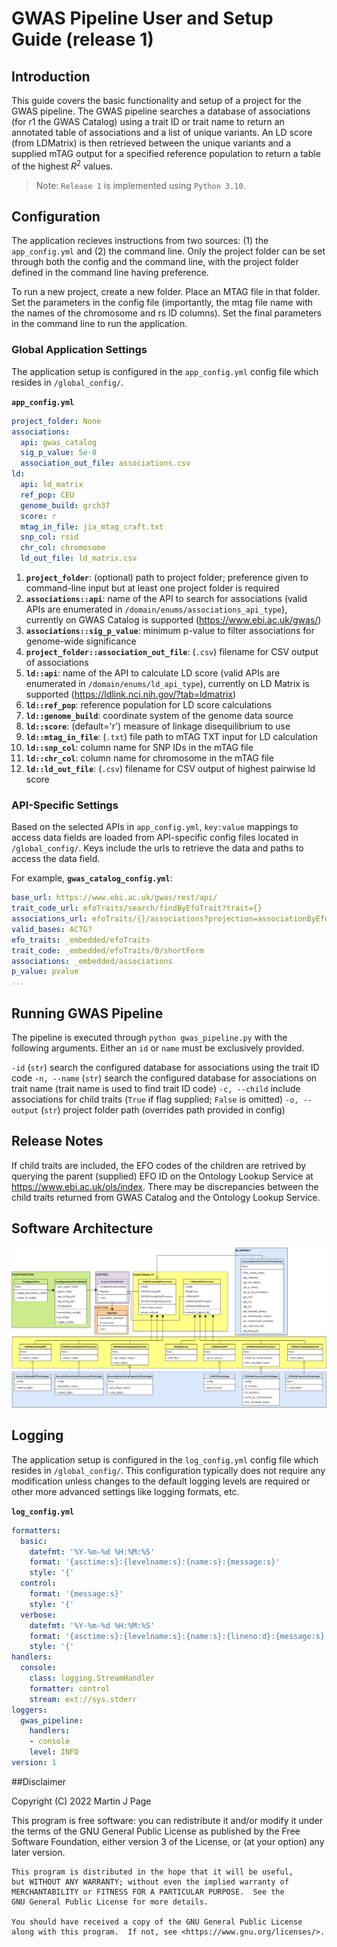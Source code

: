 # GWAS Pipeline User and Setup Guide (release 1)

## Introduction

This guide covers the basic functionality and setup of a project for the GWAS pipeline. The GWAS pipeline searches a database of associations (for r1 the GWAS Catalog) using a trait ID or trait name to return an annotated table of associations and a list of unique variants. An LD score (from LDMatrix) is then retrieved between the unique variants and a supplied mTAG output for a specified reference population to return a table of the highest $R^2$ values.

> Note: `Release 1` is implemented using `Python 3.10`.

## Configuration
The application recieves instructions from two sources: (1) the `app_config.yml` and (2) the command line. Only the project folder can be set through both the config and the command line, with the project folder defined in the command line having preference. 

To run a new project, create a new folder. Place an MTAG file in that folder. Set the parameters in the config file (importantly, the mtag file name with the  names of the chromosome and rs ID columns). Set the final parameters in the command line to run the application.


### Global Application Settings

The application setup is configured in the `app_config.yml` config file which resides in `/global_config/`. 

**`app_config.yml`**

```yaml
project_folder: None
associations:
  api: gwas_catalog
  sig_p_value: 5e-8
  association_out_file: associations.csv
ld:
  api: ld_matrix
  ref_pop: CEU
  genome_build: grch37
  score: r
  mtag_in_file: jia_mtag_craft.txt
  snp_col: rsid
  chr_col: chromosome
  ld_out_file: ld_matrix.csv

```

1. **`project_folder`**: (optional) path to project folder; preference given to command-line input but at least one project folder is required
2. **`associations::api`**: name of the API to search for associations (valid APIs are enumerated in `/domain/enums/associations_api_type`), currently on GWAS Catalog is supported (https://www.ebi.ac.uk/gwas/)  
3. **`associations::sig_p_value`**: minimum p-value to filter associations for genome-wide significance
4. **`project_folder::association_out_file`**: (`.csv`) filename for CSV output of associations   
5. **`ld::api`**: name of the API to calculate LD score (valid APIs are enumerated in `/domain/enums/ld_api_type`), currently on LD Matrix is supported (https://ldlink.nci.nih.gov/?tab=ldmatrix)
6. **`ld::ref_pop`**: reference population for LD score calculations
7. **`ld::genome_build`**: coordinate system of the genome data source
8. **`ld::score`**: (default='r') measure of linkage disequilibrium to use
9. **`ld::mtag_in_file`**: (`.txt`) file path to mTAG TXT input for LD calculation
10. **`ld::snp_col`**: column name for SNP IDs in the mTAG file
11. **`ld::chr_col`**: column name for chromosome in the mTAG file
12. **`ld::ld_out_file`**: (`.csv`) filename for CSV output of highest pairwise ld score 

### API-Specific Settings

Based on the selected APIs in `app_config.yml`,  `key:value` mappings to access data fields are loaded from API-specific config files located in `/global_config/`. Keys include the urls to retrieve the data and paths to access the data field.

For example, **`gwas_catalog_config.yml`**:

```yaml
base_url: https://www.ebi.ac.uk/gwas/rest/api/
trait_code_url: efoTraits/search/findByEfoTrait?trait={}
associations_url: efoTraits/{}/associations?projection=associationByEfoTrait
valid_bases: ACTG?
efo_traits: _embedded/efoTraits
trait_code: _embedded/efoTraits/0/shortForm
associations: _embedded/associations
p_value: pvalue
...
```

## Running GWAS Pipeline

The pipeline is executed through `python gwas_pipeline.py` with the following arguments. Either an  `id` or `name` must be exclusively provided. 

`-id`				(`str`) search the configured database for associations using the trait ID code
`-n, --name`		(`str`) search the configured database for associations on trait name (trait name is used to find trait ID code)
`-c, --child`         	include associations for child traits (`True` if flag supplied; `False` is omitted)
`-o, --output`		(`str`) project folder path (overrides path provided in config)


## Release Notes
If child traits are included, the EFO codes of the children are retrived by querying the parent (supplied) EFO ID on the Ontology Lookup Service at https://www.ebi.ac.uk/ols/index. There may be discrepancies between the child traits returned from GWAS Catalog and the Ontology Lookup Service.

## Software Architecture

![Architecture](wiki/software_architecture.drawio.png)  

## Logging

The application setup is configured in the `log_config.yml` config file which resides in `/global_config/`.  This configuration typically does not require any modification unless changes to the default logging levels are required or other more advanced settings like logging formats, etc.

**`log_config.yml`**

```yaml
formatters:
  basic:
    datefmt: '%Y-%m-%d %H:%M:%S'
    format: '{asctime:s}:{levelname:s}:{name:s}:{message:s}'
    style: '{'
  control:
    format: '{message:s}'
    style: '{'
  verbose:
    datefmt: '%Y-%m-%d %H:%M:%S'
    format: '{asctime:s}:{levelname:s}:{name:s}:{lineno:d}:{message:s}'
    style: '{'
handlers:
  console:
    class: logging.StreamHandler
    formatter: control
    stream: ext://sys.stderr
loggers:
  gwas_pipeline:
    handlers:
    - console
    level: INFO
version: 1
```

##Disclaimer

Copyright (C) 2022 Martin J Page

This program is free software: you can redistribute it and/or modify
it under the terms of the GNU General Public License as published by
the Free Software Foundation, either version 3 of the License, or
(at your option) any later version.

```
This program is distributed in the hope that it will be useful,
but WITHOUT ANY WARRANTY; without even the implied warranty of
MERCHANTABILITY or FITNESS FOR A PARTICULAR PURPOSE.  See the
GNU General Public License for more details.

You should have received a copy of the GNU General Public License
along with this program.  If not, see <https://www.gnu.org/licenses/>.
```
